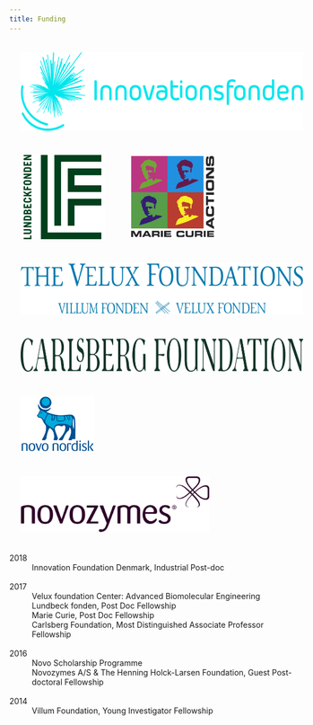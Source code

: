 ```yaml
---
title: Funding
---
```


<img src="/img/funding/inno.png" height="140" style="padding:20px"/>
<img src="/img/funding/lundbeck.png" height="150" style="padding:20px"/>
<img src="/img/funding/mariecurie.jpeg" height="150" style="padding:20px"/>
<img src="/img/funding/villum.png" height="90" style="padding:20px"/>
<img src="/img/funding/carlsberg.png" height="60" style="padding:20px"/>
<img src="/img/funding/novonordisk.png" height="100" style="padding:20px"/>
<img src="/img/funding/novozymes.png" height="100" style="padding:20px"/>

<dl>
  <dt>2018</dt>
  <dd>Innovation Foundation Denmark, Industrial Post-doc</dd>
    <br>
  <dt>2017</dt>
  <dd>Velux foundation Center: Advanced Biomolecular Engineering</dd>
  <dd>Lundbeck fonden, Post Doc Fellowship</dd>
  <dd>Marie Curie, Post Doc Fellowship</dd>
  <dd>Carlsberg Foundation, Most Distinguished Associate Professor Fellowship</dd>
    <br>
  <dt>2016</dt>
  <dd>Novo Scholarship Programme</dd>
  <dd>Novozymes A/S & The Henning Holck-Larsen Foundation, Guest Post-doctoral Fellowship</dd>
    <br>
  <dt>2014</dt>
  <dd>Villum Foundation, Young Investigator Fellowship</dd>
</dl>
